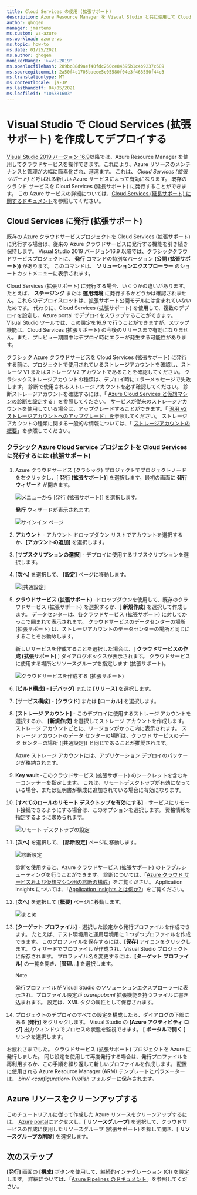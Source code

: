 ```yaml
---
title: Cloud Services の使用 (拡張サポート)
description: Azure Resource Manager を Visual Studio と共に使用して Cloud Services (拡張サポート) を作成およびデプロイする方法について説明します
author: ghogen
manager: jmartens
ms.custom: vs-azure
ms.workload: azure-vs
ms.topic: how-to
ms.date: 01/25/2021
ms.author: ghogen
monikerRange: '>=vs-2019'
ms.openlocfilehash: 289bc88d9aef40fdc260ce84395b1c4b9237c689
ms.sourcegitcommit: 2a50f4c1705baeee5c05580f04e3f468550f44e3
ms.translationtype: MT
ms.contentlocale: ja-JP
ms.lasthandoff: 04/05/2021
ms.locfileid: "106381603"
---
```

# <a name="create-and-deploy-to-cloud-services-extended-support-in-visual-studio"></a>Visual Studio で Cloud Services (拡張サポート) を作成してデプロイする

[Visual Studio 2019 バージョン 16.9](https://visualstudio.microsoft.com/vs/)以降では、Azure Resource Manager を使用してクラウドサービスを操作できます。これにより、Azure リソースのメンテナンスと管理が大幅に簡素化され、港湾ます。 これは、 *Cloud Services (拡張サポート)* と呼ばれる新しい Azure サービスによって有効になります。 既存のクラウド サービスを Cloud Services (延長サポート) に発行することができます。 この Azure サービスの詳細については、[Cloud Services (延長サポート) に関するドキュメント](/azure/cloud-services-extended-support/overview)を参照してください。

## <a name="publish-to-cloud-services-extended-support"></a>Cloud Services に発行 (拡張サポート)

既存の Azure クラウドサービスプロジェクトを Cloud Services (拡張サポート) に発行する場合は、従来の Azure クラウドサービスに発行する機能を引き続き保持します。 Visual Studio 2019 バージョン16.9 以降では、クラシッククラウドサービスプロジェクトに、 **発行** コマンドの特別なバージョン **(公開 (拡張サポート))** があります。 このコマンドは、 **ソリューションエクスプローラー** のショートカットメニューに表示されます。

Cloud Services (拡張サポート) に発行する場合、いくつかの違いがあります。 たとえば、 **ステージング** または **運用環境** に発行するかどうかは確認されません。これらのデプロイスロットは、拡張サポート公開モデルには含まれていないためです。 代わりに、Cloud Services (拡張サポート) を使用して、複数のデプロイを設定し、Azure portal でデプロイをスワップすることができます。 Visual Studio ツールでは、この設定を16.9 で行うことができますが、スワップ機能は、Cloud Services (拡張サポート) の今後のリリースまで有効になりません。また、プレビュー期間中はデプロイ時にエラーが発生する可能性があります。

クラシック Azure クラウドサービスを Cloud Services (拡張サポート) に発行する前に、プロジェクトで使用されているストレージアカウントを確認し、ストレージ V1 またはストレージ V2 アカウントであることを確認してください。 クラシックストレージアカウントの種類は、デプロイ時にエラーメッセージで失敗します。 診断で使用されるストレージアカウントを必ず確認してください。 診断ストレージアカウントを確認するには、「 [Azure Cloud Services と仮想マシンの診断を設定](vs-azure-tools-diagnostics-for-cloud-services-and-virtual-machines.md)する」を参照してください。 サービスが従来のストレージアカウントを使用している場合は、アップグレードすることができます。「 [汎用 v2 ストレージアカウントへのアップグレード」を](/azure/storage/common/storage-account-upgrade?tabs=azure-portal)参照してください。  ストレージアカウントの種類に関する一般的な情報については、「 [ストレージアカウントの概要](/azure/storage/common/storage-account-overview)」を参照してください。

### <a name="to-publish-a-classic-azure-cloud-service-project-to-cloud-services-extended-support"></a>クラシック Azure Cloud Service プロジェクトを Cloud Services に発行するには (拡張サポート)

1. Azure クラウドサービス (クラシック) プロジェクトでプロジェクトノードを右クリックし、[ **発行 (拡張サポート)**] を選択します。最初の画面に **発行ウィザード** が開きます。

   ![メニューから [発行 (拡張サポート)] を選択します。](./media/cloud-services-extended-support/publish-commands-on-menu.png)

   **発行** ウィザードが表示されます。

   ![サインイン ページ](./media/cloud-services-extended-support/publish-step1.png)

1. **アカウント** - アカウント ドロップダウン リストでアカウントを選択するか、**[アカウントの追加]** を選択します。

1. **[サブスクリプションの選択]** - デプロイに使用するサブスクリプションを選択します。

1. **[次へ]** を選択して、 **[設定]** ページに移動します。

   ![[共通設定]](./media/cloud-services-extended-support/publish-settings.png)

1. **クラウドサービス (拡張サポート)** -ドロップダウンを使用して、既存のクラウドサービス (拡張サポート) を選択するか、[ **新規作成**] を選択して作成します。 データセンターは、各クラウドサービス (拡張サポート) に対してかっこで囲まれて表示されます。 クラウドサービスのデータセンターの場所 (拡張サポート) は、ストレージアカウントのデータセンターの場所と同じにすることをお勧めします。

   新しいサービスを作成することを選択した場合は、[ **クラウドサービスの作成 (拡張サポート)** ] ダイアログボックスが表示されます。 クラウドサービスに使用する場所とリソースグループを指定します (拡張サポート)。

   ![クラウドサービスを作成する (拡張サポート)](./media/cloud-services-extended-support/extended-support-dialog.png)

1. **[ビルド構成]** - **[デバッグ]** または **[リリース]** を選択します。

1. **[サービス構成]** - **[クラウド]** または **[ローカル]** を選択します。

1. **[ストレージ アカウント]** - このデプロイに使用するストレージ アカウントを選択するか、 **[新規作成]** を選択してストレージ アカウントを作成します。 ストレージ アカウントごとに、リージョンがかっこ内に表示されます。 ストレージ アカウントのデータ センターの場所は、クラウド サービスのデータ センターの場所 ([共通設定]) と同じであることが推奨されます。

   Azure ストレージ アカウントには、アプリケーション デプロイのパッケージが格納されます。

1. **Key vault** -このクラウドサービス (拡張サポート) のシークレットを含むキーコンテナーを指定します。 これは、リモートデスクトップが有効になっている場合、または証明書が構成に追加されている場合に有効になります。

1. **[すべてのロールのリモート デスクトップを有効にする]** - サービスにリモート接続できるようにする場合は、このオプションを選択します。 資格情報を指定するように求められます。

   ![リモート デスクトップの設定](./media/cloud-services-extended-support/remote-desktop-configuration.png)

1. **[次へ]** を選択して、 **[診断設定]** ページに移動します。

   ![診断設定](./media/cloud-services-extended-support/diagnostics-settings.png)

   診断を使用すると、Azure クラウドサービス (拡張サポート) のトラブルシューティングを行うことができます。 診断については、「[Azure クラウド サービスおよび仮想マシン用の診断の構成](./vs-azure-tools-diagnostics-for-cloud-services-and-virtual-machines.md)」をご覧ください。 Application Insights については、「[Application Insights とは何か?](/azure/application-insights/app-insights-overview)」をご覧ください。

1. **[次へ]** を選択して **[概要]** ページに移動します。

   ![まとめ](./media/cloud-services-extended-support/publish-summary.png)

1. **[ターゲット プロファイル]** - 選択した設定から発行プロファイルを作成できます。 たとえば、テスト環境用と運用環境用に 1 つずつプロファイルを作成できます。 このプロファイルを保存するには、**[保存]** アイコンをクリックします。 ウィザードでプロファイルが作成され、Visual Studio プロジェクトに保存されます。 プロファイル名を変更するには、**[ターゲット プロファイル]** の一覧を開き、[**管理…]** を選択します。

   > [!Note]
   > 発行プロファイルが Visual Studio のソリューションエクスプローラーに表示され、プロファイル設定が *azurepubxml* 拡張機能を持つファイルに書き込まれます。 設定は、XML タグの属性として保存されます。

1. プロジェクトのデプロイのすべての設定を構成したら、ダイアログの下部にある **[発行]** をクリックします。 Visual Studio の **[Azure アクティビティ ログ]** 出力ウィンドウでプロセスの状態を監視できます。 [ **ポータルで開く** ] リンクを選択します。 

お疲れさまでした。 クラウドサービス (拡張サポート) プロジェクトを Azure に発行しました。 同じ設定を使用して再度発行する場合は、発行プロファイルを再利用するか、この手順を繰り返して新しいプロファイルを作成します。 配置に使用される Azure Resource Manager (ARM) テンプレートとパラメーターは、 *bin// \<configuration\> Publish* フォルダーに保存されます。

## <a name="clean-up-azure-resources"></a>Azure リソースをクリーンアップする

このチュートリアルに従って作成した Azure リソースをクリーンアップするには、 [Azure portal](https://portal.azure.com)にアクセスし、[ **リソースグループ**] を選択して、クラウドサービスの作成に使用したリソースグループ (拡張サポート) を探して開き、[ **リソースグループの削除**] を選択します。

## <a name="next-steps"></a>次のステップ

**[発行]** 画面の **[構成]** ボタンを使用して、継続的インテグレーション (CI) を設定します。 詳細については、「[Azure Pipelines のドキュメント](/azure/devops/pipelines/?view=azure-devops&preserve-view=true)」を参照してください。
